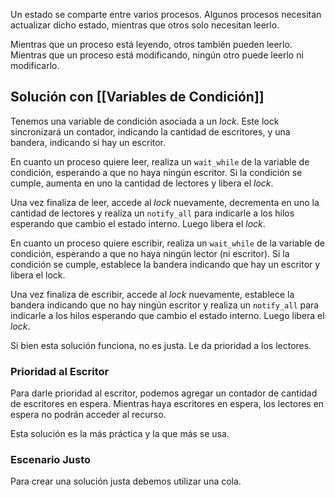 Un estado se comparte entre varios procesos. Algunos procesos necesitan actualizar dicho estado, mientras que otros solo necesitan leerlo.

Mientras que un proceso está leyendo, otros también pueden leerlo. Mientras que un proceso está modificando, ningún otro puede leerlo ni modificarlo.

## Solución con [[Variables de Condición]]

Tenemos una variable de condición asociada a un *lock*. Este lock sincronizará un contador, indicando la cantidad de escritores, y una bandera, indicando si hay un escritor.

En cuanto un proceso quiere leer, realiza un `wait_while` de la variable de condición, esperando a que no haya ningún escritor. Si la condición se cumple, aumenta en uno la cantidad de lectores y libera el *lock*.

Una vez finaliza de leer, accede al *lock* nuevamente, decrementa en uno la cantidad de lectores y realiza un `notify_all` para indicarle a los hilos esperando que cambio el estado interno. Luego libera el *lock*.

En cuanto un proceso quiere escribir, realiza un `wait_while` de la variable de condición, esperando a que no haya ningún lector (ni escritor). Si la condición se cumple, establece la bandera indicando que hay un escritor y libera el lock.

Una vez finaliza de escribir, accede al *lock* nuevamente, establece la bandera indicando que no hay ningún escritor y realiza un `notify_all` para indicarle a los hilos esperando que cambio el estado interno. Luego libera el *lock*.

Si bien esta solución funciona, no es justa. Le da prioridad a los lectores.

### Prioridad al Escritor

Para darle prioridad al escritor, podemos agregar un contador de cantidad de escritores en espera. Mientras haya escritores en espera, los lectores en espera no podrán acceder al recurso.

Esta solución es la más práctica y la que más se usa.

### Escenario Justo

Para crear una solución justa debemos utilizar una cola.
